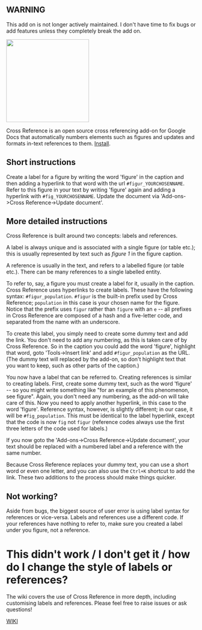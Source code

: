 ## WARNING
This add on is not longer actively maintained. I don't have time to fix bugs or add features unless they completely break the add on.

<img src="/images/Panel_small.png" width="220px">

Cross Reference is an open source cross referencing add-on for Google Docs that automatically numbers elements such as figures and updates and formats in-text references to them. [Install](https://chrome.google.com/webstore/detail/cross-reference/hknkaiempgninehdhkgekoeoilkapgob?hl=en-GB).

## Short instructions

Create a label for a figure by writing the word 'figure' in the caption and then adding a hyperlink
to that word with the url `#figur_YOURCHOSENNAME`. Refer to this figure in your text by writing 'figure' again and
adding a hyperlink with `#fig_YOURCHOSENNAME`. Update the document via 'Add-ons->Cross Reference->Update document'.

## More detailed instructions

Cross Reference is built around two concepts: labels and references.

A label is always unique and is associated with a single figure (or table etc.); this is usually represented by text such as _figure 1_ in the figure caption.

A reference is usually in the text, and refers to a labelled figure (or table etc.). There can be many references to a single labelled entity.

To refer to, say, a figure you must create a label for it, usually in the caption. Cross Reference uses
hyperlinks to create labels. These have the following syntax: `#figur_population`. `#figur` is the built-in prefix used by Cross Reference; `population` in this case is your chosen name for the figure. Notice that the prefix uses `figur` rather than `figure` with an `e` -- all prefixes in Cross Reference are composed of a hash and a five-letter code, and separated from the name with an underscore.

To create this label, you simply need to create some dummy text and add the link. You don't need to add any numbering, as
this is taken care of by Cross Reference.
So in the caption you could add the word 'figure', highlight that word, goto 'Tools->Insert link' and add `#figur_population` as
the URL. (The dummy text will replaced by the add-on, so don't highlight text that you want to keep, such as other parts
of the caption.)

You now have a label that can be referred to. Creating references is similar to creating labels. First, create some dummy
text, such as the word 'figure' -- so you might write something like "for an example of this phenomenon, see figure". Again,
you don't need any numbering, as the add-on will take care of this. Now you need to apply another hyperlink, in this case to the word 'figure'. Reference syntax, however, is slightly
different; in our case, it will be `#fig_population`. This must be identical to the label hyperlink, except that the code is now `fig` not `figur` (reference codes always use the first three letters of the code used for labels.)

If you now goto the 'Add-ons->Cross Reference->Update document', your text should be replaced with a numbered label and
a reference with the same number.

Because Cross Reference replaces your dummy text, you can use a short word or even one letter, and you can also use the `Ctrl+K` shortcut to add the link. These two additions to the process should make things quicker.

## Not working?

Aside from bugs, the biggest source of user error is using label syntax for references or vice-versa. Labels and references
use a different code. If your references have nothing to refer to, make sure you created a label under you figure, not a
reference.

# This didn't work / I don't get it / how do I change the style of labels or references?

The wiki covers the use of Cross Reference in more depth, including customising labels and references. Please feel free to raise issues or ask questions!

[WIKI](https://github.com/davidrthorn/cross_reference/wiki/Cross-Reference-for-Google-Docs)
